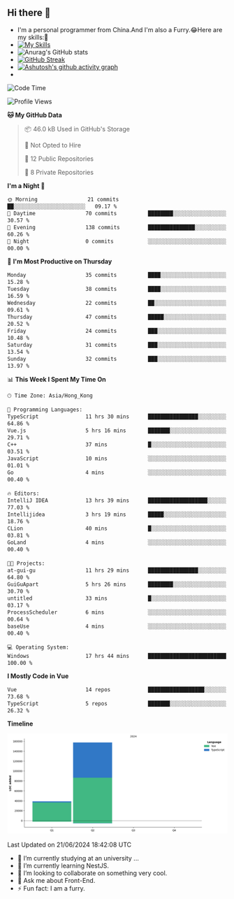 ## Hi there 👋
- I'm a personal programmer from China.And I'm also a Furry.😂Here are my skills:🤔
- [![My Skills](https://skillicons.dev/icons?i=js,html,css,vue,typescript,java,golang)](https://skillicons.dev)
- ![Anurag's GitHub stats](https://github-readme-stats.vercel.app/api?username=FluffyChi-Xing&count_private=true&show_icons=true&theme=radical)
- [![GitHub Streak](https://streak-stats.demolab.com/?user=FluffyChi-Xing)](https://git.io/streak-stats)
- [![Ashutosh's github activity graph](https://github-readme-activity-graph.vercel.app/graph?username=FluffyChi-Xing&theme=github-compact)](https://github.com/ashutosh00710/github-readme-activity-graph)
- <!--START_SECTION:waka-->
![Code Time](http://img.shields.io/badge/Code%20Time-17%20hrs%2044%20mins-blue)

![Profile Views](http://img.shields.io/badge/Profile%20Views-46-blue)

**🐱 My GitHub Data** 

> 📦 46.0 kB Used in GitHub's Storage 
 > 
> 🚫 Not Opted to Hire
 > 
> 📜 12 Public Repositories 
 > 
> 🔑 8 Private Repositories 
 > 
**I'm a Night 🦉** 

```text
🌞 Morning                21 commits          ██░░░░░░░░░░░░░░░░░░░░░░░   09.17 % 
🌆 Daytime                70 commits          ████████░░░░░░░░░░░░░░░░░   30.57 % 
🌃 Evening                138 commits         ███████████████░░░░░░░░░░   60.26 % 
🌙 Night                  0 commits           ░░░░░░░░░░░░░░░░░░░░░░░░░   00.00 % 
```
📅 **I'm Most Productive on Thursday** 

```text
Monday                   35 commits          ████░░░░░░░░░░░░░░░░░░░░░   15.28 % 
Tuesday                  38 commits          ████░░░░░░░░░░░░░░░░░░░░░   16.59 % 
Wednesday                22 commits          ██░░░░░░░░░░░░░░░░░░░░░░░   09.61 % 
Thursday                 47 commits          █████░░░░░░░░░░░░░░░░░░░░   20.52 % 
Friday                   24 commits          ███░░░░░░░░░░░░░░░░░░░░░░   10.48 % 
Saturday                 31 commits          ███░░░░░░░░░░░░░░░░░░░░░░   13.54 % 
Sunday                   32 commits          ███░░░░░░░░░░░░░░░░░░░░░░   13.97 % 
```


📊 **This Week I Spent My Time On** 

```text
🕑︎ Time Zone: Asia/Hong_Kong

💬 Programming Languages: 
TypeScript               11 hrs 30 mins      ████████████████░░░░░░░░░   64.86 % 
Vue.js                   5 hrs 16 mins       ███████░░░░░░░░░░░░░░░░░░   29.71 % 
C++                      37 mins             █░░░░░░░░░░░░░░░░░░░░░░░░   03.51 % 
JavaScript               10 mins             ░░░░░░░░░░░░░░░░░░░░░░░░░   01.01 % 
Go                       4 mins              ░░░░░░░░░░░░░░░░░░░░░░░░░   00.40 % 

🔥 Editors: 
IntelliJ IDEA            13 hrs 39 mins      ███████████████████░░░░░░   77.03 % 
Intellijidea             3 hrs 19 mins       █████░░░░░░░░░░░░░░░░░░░░   18.76 % 
CLion                    40 mins             █░░░░░░░░░░░░░░░░░░░░░░░░   03.81 % 
GoLand                   4 mins              ░░░░░░░░░░░░░░░░░░░░░░░░░   00.40 % 

🐱‍💻 Projects: 
at-gui-gu                11 hrs 29 mins      ████████████████░░░░░░░░░   64.80 % 
GuiGuApart               5 hrs 26 mins       ████████░░░░░░░░░░░░░░░░░   30.70 % 
untitled                 33 mins             █░░░░░░░░░░░░░░░░░░░░░░░░   03.17 % 
ProcessScheduler         6 mins              ░░░░░░░░░░░░░░░░░░░░░░░░░   00.64 % 
baseUse                  4 mins              ░░░░░░░░░░░░░░░░░░░░░░░░░   00.40 % 

💻 Operating System: 
Windows                  17 hrs 44 mins      █████████████████████████   100.00 % 
```

**I Mostly Code in Vue** 

```text
Vue                      14 repos            ██████████████████░░░░░░░   73.68 % 
TypeScript               5 repos             ███████░░░░░░░░░░░░░░░░░░   26.32 % 
```



**Timeline**

![Lines of Code chart](https://raw.githubusercontent.com/FluffyChi-Xing/FluffyChi-Xing/main/assets/bar_graph.png)


 Last Updated on 21/06/2024 18:42:08 UTC
<!--END_SECTION:waka-->
- 🔭 I’m currently studying at an university ...
- 🌱 I’m currently learning NestJS.
- 👯 I’m looking to collaborate on something very cool.
- 💬 Ask me about Front-End.
- ⚡ Fun fact: I am a furry.
